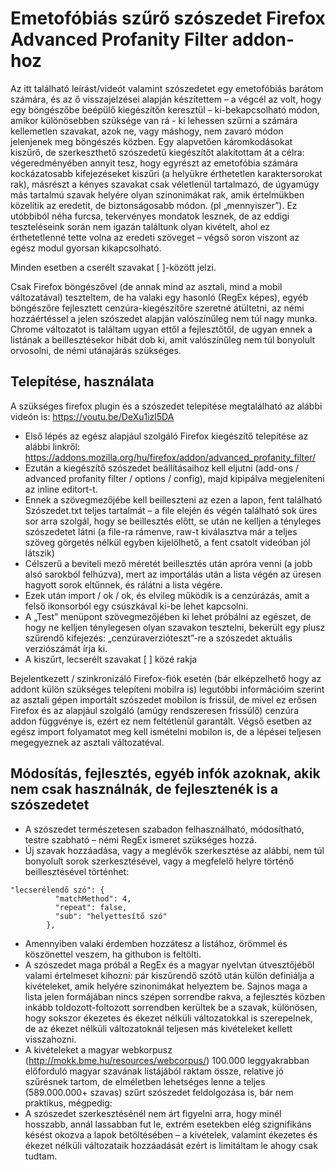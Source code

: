 # Emetofóbiás szűrő szószedet Firefox Advanced Profanity Filter addon-hoz
Az itt található leírást/videót valamint szószedetet egy emetofóbiás barátom számára, és az ő visszajelzései alapján készítettem – a végcél az volt, hogy egy böngészőbe beépülő kiegészítőn keresztül – ki-bekapcsolható módon, amikor különösebben szüksége van rá - ki lehessen szűrni a számára kellemetlen szavakat, azok ne, vagy máshogy, nem zavaró módon jelenjenek meg böngészés közben.
Egy alapvetően káromkodásokat kiszűrő, de szerkeszthető szószedetű kiegészítőt alakítottam át a célra: végeredményében annyit tesz, hogy egyrészt az emetofóbia számára kockázatosabb kifejezéseket kiszűri (a helyükre érthetetlen karaktersorokat rak), másrészt a kényes szavakat csak véletlenül tartalmazó, de úgyamúgy más tartalmú szavak helyére olyan szinonimákat rak, amik értelmükben közelítik az eredetit, de biztonságosabb módon. (pl „mennyiszer”).
Ez utóbbiból néha furcsa, tekervényes mondatok lesznek, de az eddigi teszteléseink során nem igazán találtunk olyan kivételt, ahol ez érthetetlenné tette volna az eredeti szöveget – végső soron viszont az egész modul gyorsan kikapcsolható.

Minden esetben a cserélt szavakat [ ]-között jelzi.

Csak Firefox böngészővel (de annak mind az asztali, mind a mobil változatával) teszteltem, de ha valaki egy hasonló (RegEx képes), egyéb böngészőre fejlesztett cenzúra-kiegészítőre szeretné átültetni, az némi hozzáértéssel a jelen szószedet alapján valószínűleg nem túl nagy munka. 
Chrome változatot is találtam ugyan ettől a fejlesztőtől, de ugyan ennek a listának a beillesztésekor hibát dob ki, amit valószínűleg nem túl bonyolult orvosolni, de némi utánajárás szükséges.
## Telepítése, használata
A szükséges firefox plugin és a szószedet telepítése megtalálható az alábbi videón is:
https://youtu.be/DeXu1izl5DA

* Első lépés az egész alapjául szolgáló Firefox kiegészítő telepítése az alábbi linkről: https://addons.mozilla.org/hu/firefox/addon/advanced_profanity_filter/
* Ezután a kiegészítő szószedet beállításaihoz kell eljutni (add-ons / advanced profanity filter / options / config), majd kipipálva megjeleníteni az inline editort-t.
* Ennek a szövegmezőjébe kell beilleszteni az ezen a lapon, fent található Szószedet.txt teljes tartalmát – a file elején és végén található sok üres sor arra szolgál, hogy se beillesztés előtt, se után ne kelljen a tényleges szószedetet látni (a file-ra rámenve, raw-t kiválasztva már a teljes szöveg görgetés nélkül egyben kijelölhető, a fent csatolt videóban jól látszik)
* Célszerű a beviteli mező méretét beillesztés után apróra venni (a jobb alsó sarokból felhúzva), mert az importálás után a lista végén az üresen hagyott sorok eltűnnek, és rálátni a lista végére.
* Ezek után import / ok / ok, és elvileg működik is a cenzúrázás, amit a felső ikonsorból egy csúszkával ki-be lehet kapcsolni.
* A „Test” menüpont szövegmezőjében ki lehet próbálni az egészet, de hogy ne kelljen ténylegesen olyan szavakon tesztelni, bekerült egy plusz szűrendő kifejezés: „cenzúraverzióteszt”-re a szószedet aktuális verziószámát írja ki.
* A kiszűrt, lecserélt szavakat [ ] közé rakja

Bejelentkezett / szinkronizáló Firefox-fiók esetén (bár elképzelhető hogy az addont külön szükséges telepíteni mobilra is) legutóbbi információim szerint az asztali gépen importált szószedet mobilon is frissül, de mivel ez erősen Firefox és az alapjául szolgáló (amúgy rendszeresen frissülő) cenzúra addon függvénye is, ezért ez nem feltétlenül garantált. Végső esetben az egész import folyamatot meg kell ismételni mobilon is, de a lépései teljesen megegyeznek az asztali változatéval. 

## Módosítás, fejlesztés, egyéb infók azoknak, akik nem csak használnák, de fejlesztenék is a szószedetet
* A szószedet természetesen szabadon felhasználható, módosítható, testre szabható – némi RegEx ismeret szükséges hozzá.
* Új szavak hozzáadása, vagy a meglévők szerkesztése az alábbi, nem túl bonyolult sorok szerkesztésével, vagy a megfelelő helyre történő beillesztésével történhet:
```
"lecserélendő szó": {
	      "matchMethod": 4,
	      "repeat": false,
	      "sub": "helyettesítő szó"
	    },
```
* Amennyiben valaki érdemben hozzátesz a listához, örömmel és köszönettel veszem, ha githubon is feltölti.
* A szószedet maga próbál a RegEx és a magyar nyelvtan útvesztőjéből valami értelmeset kihozni: pár kiszűrendő szótő után külön definiálja a kivételeket, amik helyére szinonimákat helyeztem be. Sajnos maga a lista jelen formájában nincs szépen sorrendbe rakva, a fejlesztés közben inkább toldozott-foltozott sorrendben kerültek be a szavak, különösen, hogy sokszor ékezetes és ékezet nélküli változatokkal is szerepelnek, de az ékezet nélküli változatoknál teljesen más kivételeket kellett visszahozni.
* A kivételeket a magyar webkorpusz (http://mokk.bme.hu/resources/webcorpus/) 100.000 leggyakrabban előforduló magyar szavának listájából raktam össze, relative jó szűrésnek tartom, de elméletben lehetséges lenne a teljes (589.000.000+ szavas) szűrt szószedet feldolgozása is, bár nem praktikus, mégpedig:
* A szószedet szerkesztésénél nem árt figyelni arra, hogy minél hosszabb, annál lassabban fut le, extrém esetekben elég szignifikáns késést okozva a lapok betöltésében – a kivételek, valamint ékezetes és ékezet nélküli változataik hozzáadását ezért is limitáltam le ahogy csak tudtam.
